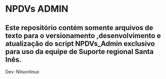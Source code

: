 # NPDVs ADMIN
## Este repositório contém somente arquivos de texto para o versionamento ,desenvolvimento e atualização do script NPDVs_Admin exclusivo para uso da equipe de Suporte regional Santa Inês.
Dev: Nilsonlinux

